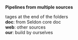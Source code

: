 **Pipelines from multiple sources** 

tages at the end of the folders \
**doc**: from Seldon core doc \
**web**: other sources \
**our**: build by ourselves
